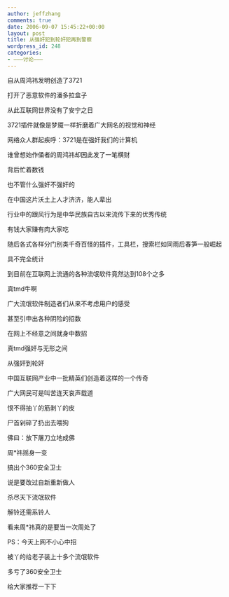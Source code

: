```yaml
---
author: jeffzhang
comments: true
date: 2006-09-07 15:45:22+00:00
layout: post
title: 从强奸犯到轮奸犯再到警察
wordpress_id: 248
categories:
- ———讨论———
---
```


自从周鸿祎发明创造了3721

打开了恶意软件的潘多拉盒子

从此互联网世界没有了安宁之日

3721插件就像是梦魇一样折磨着广大网名的视觉和神经

网络众人群起疾呼：3721是在强奸我们的计算机

谁曾想始作俑者的周鸿祎却因此发了一笔横财

背后忙着数钱

也不管什么强奸不强奸的

在中国这片沃土上人才济济，能人辈出

行业中的跟风行为是中华民族自古以来流传下来的优秀传统

有钱大家赚有肉大家吃

随后各式各样分门别类千奇百怪的插件，工具栏，搜索栏如同雨后春笋一般崛起

具不完全统计

到目前在互联网上流通的各种流氓软件竟然达到108个之多

真tmd牛啊

广大流氓软件制造者们从来不考虑用户的感受

甚至引申出各种阴险的招数

在网上不经意之间就身中数招

真tmd强奸与无形之间

从强奸到轮奸

中国互联网产业中一批精英们创造着这样的一个传奇

广大网民可是叫苦连天哀声载道

恨不得抽丫的筋剥丫的皮

尸首剁碎了扔出去喂狗

佛曰：放下屠刀立地成佛

周*祎摇身一变

搞出个360安全卫士

说是要改过自新重新做人

杀尽天下流氓软件

解铃还需系铃人

看来周*祎真的是要当一次周处了

PS：今天上网不小心中招

被丫的给老子装上十多个流氓软件

多亏了360安全卫士

给大家推荐一下下
